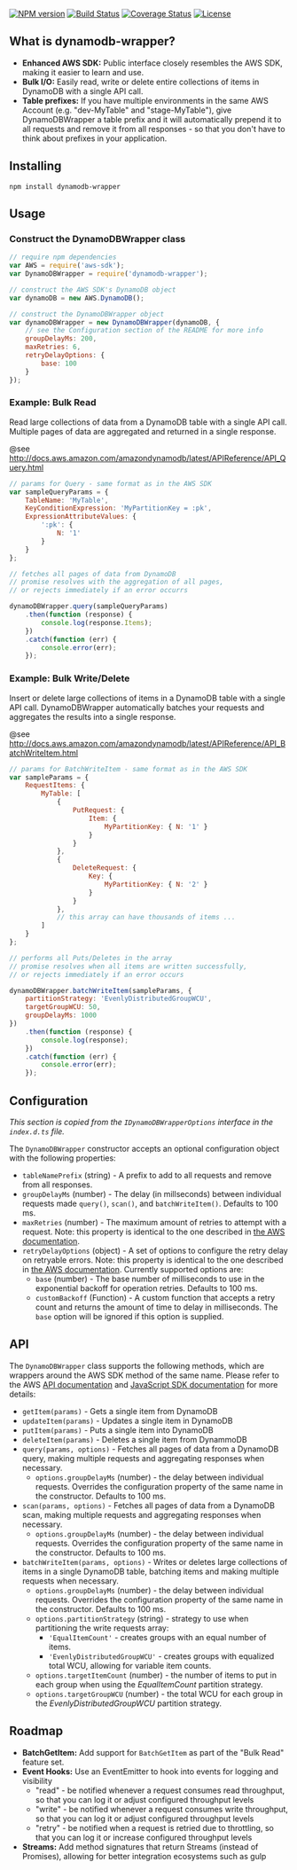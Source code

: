[![NPM version][npm-image]][npm-url] [![Build Status][travis-image]][travis-url] [![Coverage Status][coveralls-image]][coveralls-url] [![License][license-image]][license-url]

[npm-image]: https://img.shields.io/npm/v/dynamodb-wrapper.svg
[npm-url]: https://www.npmjs.com/package/dynamodb-wrapper

[travis-image]: https://img.shields.io/travis/Shadowblazen/dynamodb-wrapper.svg
[travis-url]: https://travis-ci.org/Shadowblazen/dynamodb-wrapper

[coveralls-image]: https://img.shields.io/coveralls/Shadowblazen/dynamodb-wrapper.svg
[coveralls-url]: https://coveralls.io/github/Shadowblazen/dynamodb-wrapper?branch=master

[license-image]: https://img.shields.io/npm/l/dynamodb-wrapper.svg
[license-url]: https://opensource.org/licenses/MIT

## What is dynamodb-wrapper?

- **Enhanced AWS SDK:** Public interface closely resembles the AWS SDK, making it easier to learn and use.
- **Bulk I/O:** Easily read, write or delete entire collections of items in DynamoDB with a single API call.
- **Table prefixes:** If you have multiple environments in the same AWS Account (e.g. "dev-MyTable" and "stage-MyTable"), give DynamoDBWrapper a table prefix and it will automatically prepend it to all requests and remove it from all responses - so that you don't have to think about prefixes in your application.

## Installing

```
npm install dynamodb-wrapper
```

## Usage

### Construct the DynamoDBWrapper class

```js
// require npm dependencies
var AWS = require('aws-sdk');
var DynamoDBWrapper = require('dynamodb-wrapper');

// construct the AWS SDK's DynamoDB object
var dynamoDB = new AWS.DynamoDB();

// construct the DynamoDBWrapper object
var dynamoDBWrapper = new DynamoDBWrapper(dynamoDB, {
    // see the Configuration section of the README for more info
    groupDelayMs: 200,
    maxRetries: 6,
    retryDelayOptions: {
        base: 100
    }
});
```

### Example: Bulk Read

Read large collections of data from a DynamoDB table with a single API call. Multiple pages of data are aggregated and returned in a single response.

@see http://docs.aws.amazon.com/amazondynamodb/latest/APIReference/API_Query.html

```js
// params for Query - same format as in the AWS SDK
var sampleQueryParams = {
    TableName: 'MyTable',
    KeyConditionExpression: 'MyPartitionKey = :pk',
    ExpressionAttributeValues: {
        ':pk': {
            N: '1'
        }
    }
};

// fetches all pages of data from DynamoDB
// promise resolves with the aggregation of all pages,
// or rejects immediately if an error occurrs

dynamoDBWrapper.query(sampleQueryParams)
    .then(function (response) {
        console.log(response.Items);
    })
    .catch(function (err) {
        console.error(err);
    });
```

### Example: Bulk Write/Delete

Insert or delete large collections of items in a DynamoDB table with a single API call. DynamoDBWrapper automatically batches your requests and aggregates the results into a single response.

@see http://docs.aws.amazon.com/amazondynamodb/latest/APIReference/API_BatchWriteItem.html

```js
// params for BatchWriteItem - same format as in the AWS SDK
var sampleParams = {
    RequestItems: {
        MyTable: [
            {
                PutRequest: {
                    Item: {
                        MyPartitionKey: { N: '1' }
                    }
                }
            },
            {
                DeleteRequest: {
                    Key: {
                        MyPartitionKey: { N: '2' }
                    }
                }
            },
            // this array can have thousands of items ...
        ]
    }
};

// performs all Puts/Deletes in the array
// promise resolves when all items are written successfully,
// or rejects immediately if an error occurs

dynamoDBWrapper.batchWriteItem(sampleParams, {
    partitionStrategy: 'EvenlyDistributedGroupWCU',
    targetGroupWCU: 50,
    groupDelayMs: 1000
})
    .then(function (response) {
        console.log(response);
    })
    .catch(function (err) {
        console.error(err);
    });
```

## Configuration

*This section is copied from the `IDynamoDBWrapperOptions` interface in the `index.d.ts` file.*

The `DynamoDBWrapper` constructor accepts an optional configuration object with the following properties:
- `tableNamePrefix` (string) - A prefix to add to all requests and remove from all responses.
- `groupDelayMs` (number) - The delay (in millseconds) between individual requests made `query()`, `scan()`, and `batchWriteItem()`. Defaults to 100 ms.
- `maxRetries` (number) - The maximum amount of retries to attempt with a request. Note: this property is identical to the one described in [the AWS documentation](http://docs.aws.amazon.com/AWSJavaScriptSDK/latest/AWS/DynamoDB.html#constructor-property).
- `retryDelayOptions` (object) - A set of options to configure the retry delay on retryable errors. Note: this property is identical to the one described in [the AWS documentation](http://docs.aws.amazon.com/AWSJavaScriptSDK/latest/AWS/DynamoDB.html#constructor-property). Currently supported options are:
    - `base` (number) - The base number of milliseconds to use in the exponential backoff for operation retries. Defaults to 100 ms.
    - `customBackoff` (Function) - A custom function that accepts a retry count and returns the amount of time to delay in milliseconds. The `base` option will be ignored if this option is supplied.

## API

The `DynamoDBWrapper` class supports the following methods, which are wrappers around the AWS SDK method of the same name. Please refer to the AWS [API documentation](http://docs.aws.amazon.com/amazondynamodb/latest/APIReference/API_Operations.html) and [JavaScript SDK documentation](http://docs.aws.amazon.com/AWSJavaScriptSDK/latest/AWS/DynamoDB.html) for more details:

- `getItem(params)` - Gets a single item from DynamoDB
- `updateItem(params)` - Updates a single item in DynamoDB
- `putItem(params)` - Puts a single item into DynamoDB
- `deleteItem(params)` - Deletes a single item from DynammoDB
- `query(params, options)` - Fetches all pages of data from a DynamoDB query, making multiple requests and aggregating responses when necessary.
    - `options.groupDelayMs` (number) - the delay between individual requests. Overrides the configuration property of the same name in the constructor. Defaults to 100 ms.
- `scan(params, options)` - Fetches all pages of data from a DynamoDB scan, making multiple requests and aggregating responses when necessary.
    - `options.groupDelayMs` (number) - the delay between individual requests. Overrides the configuration property of the same name in the constructor. Defaults to 100 ms.
- `batchWriteItem(params, options)` - Writes or deletes large collections of items in a single DynamoDB table, batching items and making multiple requests when necessary.
    - `options.groupDelayMs` (number) - the delay between individual requests. Overrides the configuration property of the same name in the constructor. Defaults to 100 ms.
    - `options.partitionStrategy` (string) - strategy to use when partitioning the write requests array:
        - `'EqualItemCount'` - creates groups with an equal number of items.
        - `'EvenlyDistributedGroupWCU'` - creates groups with equalized total WCU, allowing for variable item counts.
    - `options.targetItemCount` (number) - the number of items to put in each group when using the *EqualItemCount* partition strategy.
    - `options.targetGroupWCU` (number) - the total WCU for each group in the *EvenlyDistributedGroupWCU* partition strategy.

## Roadmap

- **BatchGetItem:** Add support for `BatchGetItem` as part of the "Bulk Read" feature set.
- **Event Hooks:** Use an EventEmitter to hook into events for logging and visibility
    - "read" - be notified whenever a request consumes read throughput, so that you can log it or adjust configured throughput levels
    - "write" - be notified whenever a request consumes write throughput, so that you can log it or adjust configured throughput levels
    - "retry" - be notified when a request is retried due to throttling, so that you can log it or increase configured throughput levels
- **Streams:** Add method signatures that return Streams (instead of Promises), allowing for better integration ecosystems such as gulp
